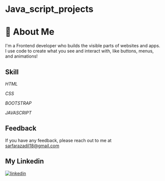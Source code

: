 # Java_script_projects


# 🚀 About Me
I'm a Frontend developer who builds the visible parts of websites and apps. I use code to create what you see and interact with, like buttons, menus, and animations!




## Skill

*HTML*

*CSS*

*BOOTSTRAP*

*JAVASCRIPT*





## Feedback

If you have any feedback, please reach out to me at sarfarazadil18@gmail.com


## My Linkedin
[![linkedin](https://img.shields.io/badge/linkedin-0A66C2?style=for-the-badge&logo=linkedin&logoColor=white)](https://www.linkedin.com/in/sarfaraz-adil-46680718b)


